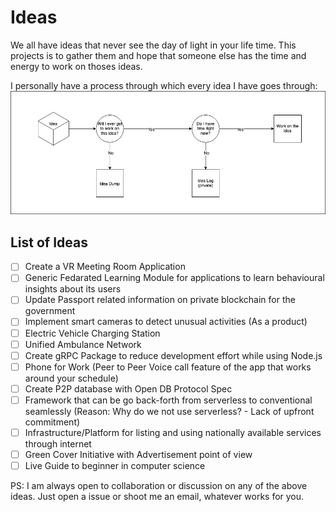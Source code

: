 # Ideas

We all have ideas that never see the day of light in your life time. This projects is to gather them and hope that someone else has the time and energy to work on thoses ideas.

I personally have a process through which every idea I have goes through:
![Idea](images/Idea.png "Idea Lifecycle")

## List of Ideas

- [ ] Create a VR Meeting Room Application
- [ ] Generic Fedarated Learning Module for applications to learn behavioural insights about its users
- [ ] Update Passport related information on private blockchain for the government
- [ ] Implement smart cameras to detect unusual activities (As a product)
- [ ] Electric Vehicle Charging Station
- [ ] Unified Ambulance Network
- [ ] Create gRPC Package to reduce development effort while using Node.js
- [ ] Phone for Work (Peer to Peer Voice call feature of the app that works around your schedule)
- [ ] Create P2P database with Open DB Protocol Spec
- [ ] Framework that can be go back-forth from serverless to conventional seamlessly (Reason: Why do we not use serverless? - Lack of upfront commitment)
- [ ] Infrastructure/Platform for listing and using nationally available services through internet
- [ ] Green Cover Initiative with Advertisement point of view
- [ ] Live Guide to beginner in computer science

PS: I am always open to collaboration or discussion on any of the above ideas. Just open a issue or shoot me an email, whatever works for you.
